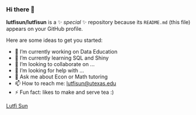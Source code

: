 ### Hi there 👋


**lutfisun/lutfisun** is a ✨ _special_ ✨ repository because its `README.md` (this file) appears on your GitHub profile.

Here are some ideas to get you started:

- 🔭 I’m currently working on Data Education
- 🌱 I’m currently learning SQL and Shiny
- 👯 I’m looking to collaborate on ...
- 🤔 I’m looking for help with ...
- 💬 Ask me about Econ or Math tutoring
- 📫 How to reach me: lutfisun@utexas.edu
- ⚡ Fun fact: likes to make and serve tea :)

[Lutfi Sun](https://www.linkedin.com/in/lutfisun/)
